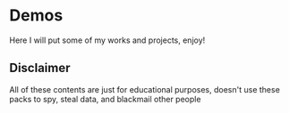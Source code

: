 # Demos

Here I will put some of my works and projects, enjoy!

## Disclaimer
All of these contents are just for educational purposes, doesn't use these packs to spy, steal data, and blackmail other people
